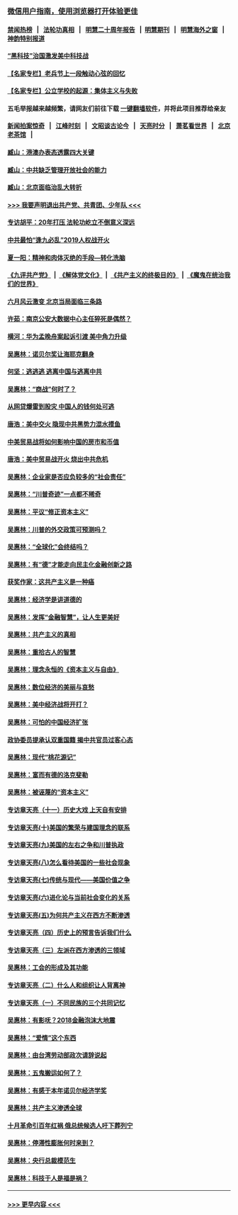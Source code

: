 ### [微信用户指南，使用浏览器打开体验更佳](https://github.com/gfw-breaker/banned-news1/blob/master/indexes/wechat-guide.md?t=0)
#### [禁闻热榜](热点新闻.md?t=0)  &nbsp;&nbsp;|&nbsp;&nbsp; [法轮功真相](https://github.com/gfw-breaker/truth/blob/master/README.md?t=0) &nbsp;&nbsp;|&nbsp;&nbsp; [明慧二十周年报告](https://github.com/gfw-breaker/mh-reports/blob/master/README.md?t=0) &nbsp;&nbsp;|&nbsp;&nbsp;[明慧期刊](https://github.com/gfw-breaker/mh-qikan) &nbsp;&nbsp;|&nbsp;&nbsp; [明慧海外之窗](https://github.com/gfw-breaker/mh-news/blob/master/README.md?t=0) &nbsp;&nbsp;|&nbsp;&nbsp; [神韵特别报道](https://github.com/gfw-breaker/mh-news/blob/master/shenyun.md?t=0)
#### [“黑科技”治国激发美中科技战](../pages/nsc423/n11638056.md?t=02030633) 
#### [【名家专栏】老兵节上一段触动心弦的回忆](../pages/nsc423/n11646016.md?t=02030633) 
#### [【名家专栏】公立学校的起源：集体主义与失败](../pages/nsc423/n11601833.md?t=02030633) 
#### 五毛举报越来越频繁，请网友们前往下载 [一键翻墙软件](https://github.com/gfw-breaker/ssr-accounts)，并将此项目推荐给亲友
#### [新闻拍案惊奇](https://github.com/gfw-breaker/banned-news1/blob/master/pages/link4.md) &nbsp;&nbsp;|&nbsp;&nbsp; [江峰时刻](https://github.com/gfw-breaker/banned-news1/blob/master/pages/link4.md) &nbsp;&nbsp;|&nbsp;&nbsp; [文昭谈古论今](https://github.com/gfw-breaker/banned-news1/blob/master/pages/link4.md) &nbsp;&nbsp;|&nbsp;&nbsp; [天亮时分](https://github.com/gfw-breaker/banned-news1/blob/master/pages/link4.md) &nbsp;&nbsp;|&nbsp;&nbsp; [萧茗看世界](https://github.com/gfw-breaker/banned-news1/blob/master/pages/link4.md) &nbsp;&nbsp;|&nbsp;&nbsp; [北京老茶馆](https://github.com/gfw-breaker/banned-news1/blob/master/pages/link4.md) &nbsp;&nbsp;|&nbsp;&nbsp; 
#### [臧山：港澳办表态透露四大关键](../pages/nsc423/n11421628.md?t=02030633) 
#### [臧山：中共缺乏管理开放社会的能力](../pages/nsc423/n11407457.md?t=02030633) 
#### [臧山：北京面临治乱大转折](../pages/nsc423/n11406895.md?t=02030633) 
#### [>>> 我要声明退出共产党、共青团、少年队 <<<](https://github.com/begood0513/goodnews/blob/master/quit/letter.md) 
#### [专访胡平：20年打压 法轮功屹立不倒意义深远](../pages/nsc423/n11398800.md?t=02030633) 
#### [中共最怕“逢九必乱”2019人权战开火](../pages/nsc423/n11385248.md?t=02030633) 
#### [夏一阳：精神和肉体灭绝的手段—转化洗脑](../pages/nsc423/n11368250.md?t=02030633) 
#### [《九评共产党》](https://github.com/begood0513/9ping.md/blob/master/README.md) &nbsp;|&nbsp; [《解体党文化》](../../../../jtdwh.md/blob/master/README.md)  &nbsp;|&nbsp; [《共产主义的终极目的》](../../../../gczydzjmd.md/blob/master/README.md) &nbsp;|&nbsp; [《魔鬼在统治我们的世界》](../../../../mgztzwmdsj.md/blob/master/README.md) 
#### [六月风云激变 北京当局面临三条路](../pages/nsc423/n11313668.md?t=02030633) 
#### [许茹：南京公安大数据中心主任猝死是偶然？](../pages/nsc423/n11064744.md?t=02030633) 
#### [横河：华为孟晚舟案起诉引渡 美中角力升级](../pages/nsc423/n11027230.md?t=02030633) 
#### [吴惠林：诺贝尔奖让海耶克翻身](../pages/nsc423/n10890049.md?t=02030633) 
#### [何坚：逃逃逃 逃离中国与逃离中共](../pages/nsc423/n10592891.md?t=02030633) 
#### [吴惠林：“商战”何时了？](../pages/nsc423/n10573558.md?t=02030633) 
#### [从网贷爆雷到股灾 中国人的钱何处可逃](../pages/nsc423/n10572800.md?t=02030633) 
#### [唐浩：美中交火 隐现中共黑势力混水摸鱼](../pages/nsc423/n10544040.md?t=02030633) 
#### [中美贸易战将如何影响中国的房市和币值](../pages/nsc423/n10543697.md?t=02030633) 
#### [唐浩：美中贸易战开火 烧出中共危机](../pages/nsc423/n10540126.md?t=02030633) 
#### [吴惠林：企业家是否应负较多的“社会责任”](../pages/nsc423/n10535022.md?t=02030633) 
#### [吴惠林：“川普奇迹”一点都不稀奇](../pages/nsc423/n10512808.md?t=02030633) 
#### [吴惠林：平议“修正资本主义”](../pages/nsc423/n10495724.md?t=02030633) 
#### [吴惠林：川普的外交政策可预测吗？](../pages/nsc423/n10462387.md?t=02030633) 
#### [吴惠林：“全球化”会终结吗？](../pages/nsc423/n10452838.md?t=02030633) 
#### [吴惠林：有“德”才能走向民主化金融创新之路](../pages/nsc423/n10432292.md?t=02030633) 
#### [获奖作家：这共产主义是一种癌](../pages/nsc423/n10431541.md?t=02030633) 
#### [吴惠林：经济学是讲道德的](../pages/nsc423/n10398014.md?t=02030633) 
#### [吴惠林：发挥“金融智慧”，让人生更美好](../pages/nsc423/n10375019.md?t=02030633) 
#### [吴惠林：共产主义的真相](../pages/nsc423/n10351394.md?t=02030633) 
#### [吴惠林：重拾古人的智慧](../pages/nsc423/n10337691.md?t=02030633) 
#### [吴惠林：理念永恒的《资本主义与自由》](../pages/nsc423/n10316274.md?t=02030633) 
#### [吴惠林：数位经济的美丽与哀愁](../pages/nsc423/n10292946.md?t=02030633) 
#### [吴惠林：美中经济战将开打？](../pages/nsc423/n10258825.md?t=02030633) 
#### [吴惠林：可怕的中国经济扩张](../pages/nsc423/n10219147.md?t=02030633) 
#### [政协委员提承认双重国籍 揭中共官员过客心态](../pages/nsc423/n10208809.md?t=02030633) 
#### [吴惠林：现代“桃花源记”](../pages/nsc423/n10185234.md?t=02030633) 
#### [吴惠林：富而有德的洛克斐勒](../pages/nsc423/n10142264.md?t=02030633) 
#### [吴惠林：被诬蔑的“资本主义”](../pages/nsc423/n10124816.md?t=02030633) 
#### [专访章天亮（十一）历史大戏 上天自有安排](../pages/nsc423/n10094905.md?t=02030633) 
#### [专访章天亮(十)美国的繁荣与建国理念的联系](../pages/nsc423/n10094899.md?t=02030633) 
#### [专访章天亮(九)美国的左右之争和川普执政](../pages/nsc423/n10094889.md?t=02030633) 
#### [专访章天亮(八)怎么看待美国的一些社会现象](../pages/nsc423/n10094857.md?t=02030633) 
#### [专访章天亮(七)传统与现代——美国价值之争](../pages/nsc423/n10093140.md?t=02030633) 
#### [专访章天亮(六)进化论与当前社会变化的关系](../pages/nsc423/n10092036.md?t=02030633) 
#### [专访章天亮(五)为何共产主义在西方不断渗透](../pages/nsc423/n10083620.md?t=02030633) 
#### [专访章天亮（四）历史上的预言告诉我们什么](../pages/nsc423/n10083606.md?t=02030633) 
#### [专访章天亮（三）左派在西方渗透的三领域](../pages/nsc423/n10081115.md?t=02030633) 
#### [吴惠林：工会的形成及其功能](../pages/nsc423/n10080633.md?t=02030633) 
#### [专访章天亮（二）什么人和组织让人背离神](../pages/nsc423/n10076637.md?t=02030633) 
#### [专访章天亮（一）不同民族的三个共同记忆](../pages/nsc423/n10074188.md?t=02030633) 
#### [吴惠林：有影呒？2018金融泡沫大地震](../pages/nsc423/n10040534.md?t=02030633) 
#### [吴惠林：“爱情”这个东西](../pages/nsc423/n10019423.md?t=02030633) 
#### [吴惠林：由台湾劳动部政次请辞说起](../pages/nsc423/n9979679.md?t=02030633) 
#### [吴惠林：五鬼搬运如何了？](../pages/nsc423/n9925338.md?t=02030633) 
#### [吴惠林：有感于本年诺贝尔经济学奖](../pages/nsc423/n9871883.md?t=02030633) 
#### [吴惠林：共产主义渗透全球](../pages/nsc423/n9812748.md?t=02030633) 
#### [十月革命引百年红祸 俄总统候选人吁下葬列宁](../pages/nsc423/n9810182.md?t=02030633) 
#### [吴惠林：停滞性膨胀何时来到？](../pages/nsc423/n9764136.md?t=02030633) 
#### [吴惠林：央行总裁模范生](../pages/nsc423/n9728134.md?t=02030633) 
#### [吴惠林：科技于人是福是祸？](../pages/nsc423/n9672982.md?t=02030633) 

----
#### [ >>> 更早内容 <<< ](../indexes/nsc423-earlier.md)
